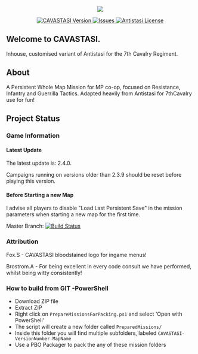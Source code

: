 <p align="center">
    <img src="https://i.imgur.com/Vhpxy27.jpg" >
</p>
<p align="center">
    <a href="https://github.com/AdamWaldie/A3-CAVASTASI/releases/latest">
        <img src="https://img.shields.io/badge/Latest_Version-2.4.0-blue.svg?style=flat-square" alt="CAVASTASI Version">
    </a>
    <a href="https://github.com/AdamWaldie/A3-CAVASTASI/issues">
        <img src="https://img.shields.io/github/issues/AdamWaldie/A3-CAVASTASI/issues?style=flat-square" alt="Issues">
    </a>
    <a href="https://github.com/official-antistasi-community/A3-Antistasi/blob/unstable/LICENSE">
        <img src="https://img.shields.io/badge/License-MiT-blue.svg?style=flat-square" alt="Antistasi License">
    </a>
</p>

## Welcome to CAVASTASI.
Inhouse, customised variant of Antistasi for the 7th Cavalry Regiment.

## About
A Persistent Whole Map Mission for MP co-op, focused on Resistance, Infantry and Guerrilla Tactics. Adapted heavily from Antistasi for 7thCavalry use for fun!

## Project Status

### Game Information

#### Latest Update

The latest update is: 2.4.0.

Campaigns running on versions older than 2.3.9 should be reset before playing this version.

#### Before Starting a new Map

 I advise all players to disable "Load Last Persistent Save" in the mission parameters when starting a new map for the first time.

Master Branch: [![Build Status](https://travis-ci.com/AdamWaldie/A3-CAVASTASI.svg?branch=unstable)](https://travis-ci.com/AdamWaldie/A3-CAVASTASI)

### Attribution
Fox.S - CAVASTASI bloodstained logo for ingame menus!

Brostrom.A - For being excellent in every code consult we have performed, whilst being witty consistently!

### How to build from GIT -PowerShell
- Download ZIP file
- Extract ZIP
- Right click on `PrepareMissionsForPacking.ps1` and select 'Open with PowerShell'
- The script will create a new folder called `PreparedMissions/`
- Inside this folder you will find multiple subfolders, labeled `CAVASTASI-VersionNumber.MapName`
- Use a PBO Packager to pack the any of these mission folders